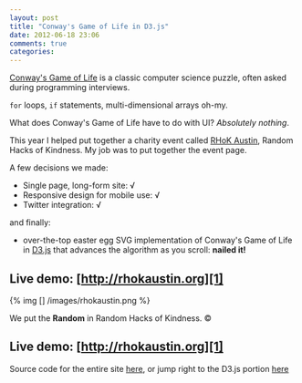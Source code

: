 ```yaml
---
layout: post
title: "Conway's Game of Life in D3.js"
date: 2012-06-18 23:06
comments: true
categories: 
---
```


[Conway's Game of Life][0] is a classic computer science puzzle, often asked during programming interviews. 

`for` loops, `if` statements, multi-dimensional arrays oh-my. 

What does Conway's Game of Life have to do with UI? _Absolutely nothing_.

This year I helped put together a charity event called [RHoK Austin][1], Random Hacks of Kindness. My job was to put together the event page. 

A few decisions we made:

* Single page, long-form site: √
* Responsive design for mobile use: √
* Twitter integration: √

and finally:

* over-the-top easter egg SVG implementation of Conway's Game of Life in [D3.js][2] that advances the algorithm as you scroll: **nailed it!**

Live demo: [http://rhokaustin.org][1]
-----

{% img [] /images/rhokaustin.png %} 


We put the **Random** in Random Hacks of Kindness. &copy;

Live demo: [http://rhokaustin.org][1]
----

Source code for the entire site [here][3], or jump right to the D3.js portion [here][4]

[0]: http://en.wikipedia.org/wiki/Conway's_Game_of_Life "Conway's Game of Life"
[1]: http://rhokaustin.org "RHoK Austin event page"
[2]: http://d3js.org/ "D3.js"
[3]: https://github.com/markmarkoh/rhok "repo"
[4]: https://github.com/markmarkoh/rhok/blob/master/js/conway.js "D3.js goodness"
